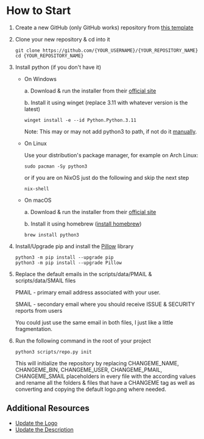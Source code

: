 # How to Start

1. Create a new GitHub (only GitHub works) repository from
   [this template](https://docs.github.com/en/enterprise-cloud@latest/repositories/creating-and-managing-repositories/creating-a-repository-from-a-template#creating-a-repository-from-a-template)

1. Clone your new repository & cd into it

   ```shell
   git clone https://github.com/{YOUR_USERNAME}/{YOUR_REPOSITORY_NAME}
   cd {YOUR_REPOSITORY_NAME}
   ```

1. Install python (if you don't have it)

   - On Windows

     a. Download & run the installer from their
     [official site](https://www.python.org/downloads/windows/)

     b. Install it using winget (replace 3.11 with whatever version is the
     latest)

     ```shell
     winget install -e --id Python.Python.3.11
     ```

     Note: This may or may not add python3 to path, if not do it
     [manually](https://realpython.com/add-python-to-path/).

   - On Linux

     Use your distribution's package manager, for example on Arch Linux:

     ```shell
     sudo pacman -Sy python3
     ```

     or if you are on NixOS just do the following and skip the next step

     ```shell
     nix-shell
     ```

   - On macOS

     a. Download & run the installer from their
     [official site](https://www.python.org/downloads/macos/)

     b. Install it using homebrew ([install homebrew](https://brew.sh/))

     ```shell
     brew install python3
     ```

1. Install/Upgrade pip and install the
   [Pillow](https://pypi.org/project/Pillow/) library

   ```shell
   python3 -m pip install --upgrade pip
   python3 -m pip install --upgrade Pillow
   ```

1. Replace the default emails in the scripts/data/PMAIL & scripts/data/SMAIL
   files

   PMAIL - primary email address associated with your user.

   SMAIL - secondary email where you should receive ISSUE & SECURITY reports
   from users

   You could just use the same email in both files, I just like a little
   fragmentation.

1. Run the following command in the root of your project

   ```shell
   python3 scripts/repo.py init
   ```

   This will initialize the repository by replacing CHANGEME_NAME, CHANGEME_BIN,
   CHANGEME_USER, CHANGEME_PMAIL, CHANGEME_SMAIL placeholders in every file with
   the according values and rename all the folders & files that have a CHANGEME
   tag as well as converting and copying the default logo.png where needed.

## Additional Resources

- [Update the Logo](UPDATE_LOGO.md)
- [Update the Description](UPDATE_DESC.md)
